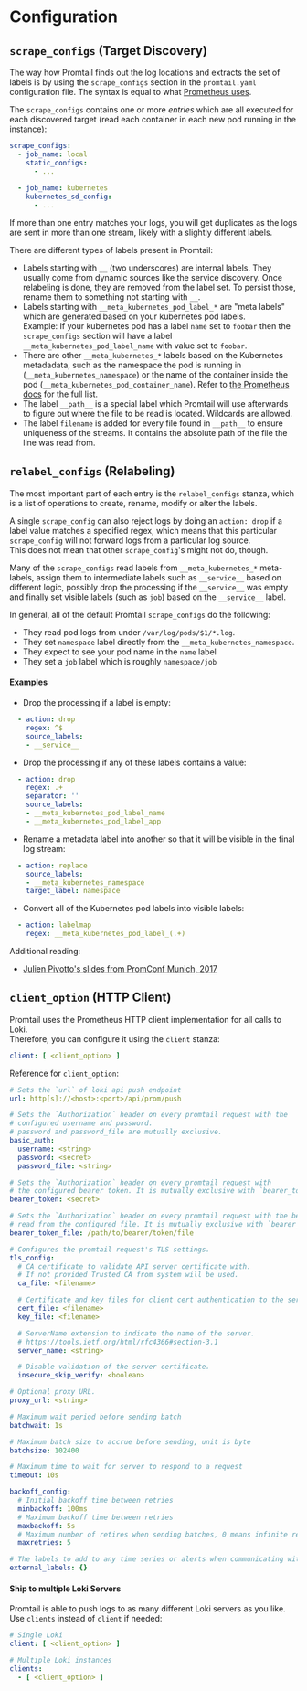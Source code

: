 # Configuration

## `scrape_configs` (Target Discovery)
The way how Promtail finds out the log locations and extracts the set of labels
is by using the `scrape_configs` section in the `promtail.yaml` configuration
file. The syntax is equal to what [Prometheus
uses](https://prometheus.io/docs/prometheus/latest/configuration/configuration/#scrape_config).

The `scrape_configs` contains one or more *entries* which are all executed for
each discovered target (read each container in each new pod running in the instance):
```yaml
scrape_configs:
  - job_name: local
    static_configs:
      - ...
    
  - job_name: kubernetes
    kubernetes_sd_config:
      - ...
```

If more than one entry matches your logs, you will get duplicates as the logs are
sent in more than one stream, likely with a slightly different labels.

There are different types of labels present in Promtail:

* Labels starting with `__` (two underscores) are internal labels. They usually
  come from dynamic sources like the service discovery. Once relabeling is done,
  they are removed from the label set. To persist those, rename them to
  something not starting with `__`.
* Labels starting with `__meta_kubernetes_pod_label_*` are "meta labels" which
  are generated based on your kubernetes pod labels.  
  Example: If your kubernetes pod has a label `name` set to `foobar` then the
  `scrape_configs` section will have a label `__meta_kubernetes_pod_label_name`
  with value set to `foobar`.
* There are other `__meta_kubernetes_*` labels based on the Kubernetes
  metadadata, such as the namespace the pod is running in
  (`__meta_kubernetes_namespace`) or the name of the container inside the pod
  (`__meta_kubernetes_pod_container_name`). Refer to [the Prometheus
  docs](https://prometheus.io/docs/prometheus/latest/configuration/configuration/#kubernetes_sd_config)
  for the full list.
* The label `__path__` is a special label which Promtail will use afterwards to
  figure out where the file to be read is located. Wildcards are allowed.
* The label `filename` is added for every file found in `__path__` to ensure
  uniqueness of the streams. It contains the absolute path of the file the line
  was read from.

## `relabel_configs` (Relabeling)
The most important part of each entry is the `relabel_configs` stanza, which is a list
of operations to create, rename, modify or alter the labels. 

A single `scrape_config` can also reject logs by doing an `action: drop` if a label value
matches a specified regex, which means that this particular `scrape_config` will
not forward logs from a particular log source.  
This does not mean that other `scrape_config`'s might not do, though.

Many of the `scrape_configs` read labels from `__meta_kubernetes_*` meta-labels,
assign them to intermediate labels such as `__service__` based on 
different logic, possibly drop the processing if the `__service__` was empty
and finally set visible labels (such as `job`) based on the `__service__`
label.

In general, all of the default Promtail `scrape_configs` do the following:

 * They read pod logs from under `/var/log/pods/$1/*.log`.
 * They set `namespace` label directly from the `__meta_kubernetes_namespace`.
 * They expect to see your pod name in the `name` label
 * They set a `job` label which is roughly `namespace/job`

#### Examples

* Drop the processing if a label is empty:
```yaml
  - action: drop
    regex: ^$
    source_labels:
    - __service__
```
* Drop the processing if any of these labels contains a value:
```yaml
  - action: drop
    regex: .+
    separator: ''
    source_labels:
    - __meta_kubernetes_pod_label_name
    - __meta_kubernetes_pod_label_app
```
* Rename a metadata label into another so that it will be visible in the final log stream:
```yaml
  - action: replace
    source_labels:
    - __meta_kubernetes_namespace
    target_label: namespace
```
* Convert all of the Kubernetes pod labels into visible labels:
```yaml
  - action: labelmap
    regex: __meta_kubernetes_pod_label_(.+)
```


Additional reading:

 * [Julien Pivotto's slides from PromConf Munich, 2017](https://www.slideshare.net/roidelapluie/taking-advantage-of-prometheus-relabeling-109483749)
 
## `client_option` (HTTP Client)
Promtail uses the Prometheus HTTP client implementation for all calls to Loki.  
Therefore, you can configure it using the `client` stanza:
```yaml
client: [ <client_option> ]
```

Reference for `client_option`:
```yaml
# Sets the `url` of loki api push endpoint
url: http[s]://<host>:<port>/api/prom/push

# Sets the `Authorization` header on every promtail request with the
# configured username and password.
# password and password_file are mutually exclusive.
basic_auth:
  username: <string>
  password: <secret>
  password_file: <string>

# Sets the `Authorization` header on every promtail request with
# the configured bearer token. It is mutually exclusive with `bearer_token_file`.
bearer_token: <secret>

# Sets the `Authorization` header on every promtail request with the bearer token
# read from the configured file. It is mutually exclusive with `bearer_token`.
bearer_token_file: /path/to/bearer/token/file

# Configures the promtail request's TLS settings.
tls_config:
  # CA certificate to validate API server certificate with.
  # If not provided Trusted CA from system will be used.
  ca_file: <filename>

  # Certificate and key files for client cert authentication to the server.
  cert_file: <filename>
  key_file: <filename>

  # ServerName extension to indicate the name of the server.
  # https://tools.ietf.org/html/rfc4366#section-3.1
  server_name: <string>

  # Disable validation of the server certificate.
  insecure_skip_verify: <boolean>

# Optional proxy URL.
proxy_url: <string>

# Maximum wait period before sending batch
batchwait: 1s

# Maximum batch size to accrue before sending, unit is byte
batchsize: 102400

# Maximum time to wait for server to respond to a request
timeout: 10s

backoff_config:
  # Initial backoff time between retries
  minbackoff: 100ms
  # Maximum backoff time between retries
  maxbackoff: 5s
  # Maximum number of retires when sending batches, 0 means infinite retries
  maxretries: 5

# The labels to add to any time series or alerts when communicating with loki
external_labels: {}
```

#### Ship to multiple Loki Servers
Promtail is able to push logs to as many different Loki servers as you like. Use
`clients` instead of `client` if needed:
```yaml
# Single Loki
client: [ <client_option> ]

# Multiple Loki instances
clients: 
  - [ <client_option> ]
```
